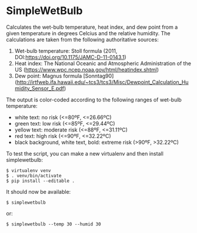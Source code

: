 # SimpleWetBulb

Calculates the wet-bulb temperature, heat index, and dew point from a given temperature in degrees Celcius and the relative humidity. The calculations are taken from the following authoritative sources:

1. Wet-bulb temperature: Stoll formula (2011, DOI:https://doi.org/10.1175/JAMC-D-11-0143.1) 
2. Heat index: The National Oceanic and Atmospheric Administration of the US (https://www.wpc.ncep.noaa.gov/html/heatindex.shtml)
3. Dew point: Magnus  formula  [Sonntag90] (http://irtfweb.ifa.hawaii.edu/~tcs3/tcs3/Misc/Dewpoint_Calculation_Humidity_Sensor_E.pdf)

The output is color-coded according to the following ranges of wet-bulb temperature:
- white text: no risk (<=80ºF, <=26.66ºC)
- green text: low risk (<=85ºF, <=29.44ºC)
- yellow text: moderate risk (<=88ºF, <=31.11ºC)
- red text: high risk (<=90ºF, <=32.22ºC)
- black background, white text, bold: extreme risk (>90ºF, >32.22ºC)

To test the script, you can make a new virtualenv and then install simplewetbulb:

```
$ virtualenv venv
$ . venv/bin/activate
$ pip install --editable .
```

It should now be available:

```
$ simplewetbulb
```

or:

```
$ simplewetbulb --temp 30 --humid 30
```
